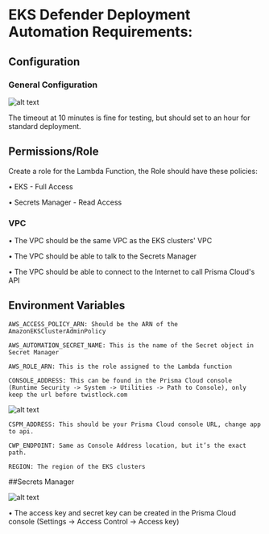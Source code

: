 # EKS Defender Deployment Automation Requirements:

## Configuration

### General Configuration 
![alt text](https://github.com/tulepaloalto/eks-defenders-automation/blob/main/readmepics/Screenshot%202024-09-10%20at%204.11.54%E2%80%AFPM.png?raw=true)

The timeout at 10 minutes is fine for testing, but should set to an hour for standard deployment.

## Permissions/Role

Create a role for the Lambda Function, the Role should have these policies:

•	EKS - Full Access

•	Secrets Manager - Read Access

### VPC 

•	The VPC should be the same VPC as the EKS clusters' VPC

•	The VPC should be able to talk to the Secrets Manager

•	The VPC should be able to connect to the Internet to call Prisma Cloud's API

## Environment Variables

    
    AWS_ACCESS_POLICY_ARN: Should be the ARN of the AmazonEKSClusterAdminPolicy

    AWS_AUTOMATION_SECRET_NAME: This is the name of the Secret object in Secret Manager

    AWS_ROLE_ARN: This is the role assigned to the Lambda function

    CONSOLE_ADDRESS: This can be found in the Prisma Cloud console (Runtime Security -> System -> Utilities -> Path to Console), only keep the url before twistlock.com 

![alt text](https://github.com/tulepaloalto/eks-defenders-automation/blob/main/readmepics/Screenshot%202024-09-10%20at%204.21.59%E2%80%AFPM.png?raw=true)

    CSPM_ADDRESS: This should be your Prisma Cloud console URL, change app to api.

    CWP_ENDPOINT: Same as Console Address location, but it’s the exact path.

    REGION: The region of the EKS clusters

##Secrets Manager

![alt text](https://github.com/tulepaloalto/eks-defenders-automation/blob/main/readmepics/Screenshot%202024-09-10%20at%204.25.49%E2%80%AFPM.png?raw=true)
	
• The access key and secret key can be created in the Prisma Cloud console (Settings -> Access Control -> Access key)
